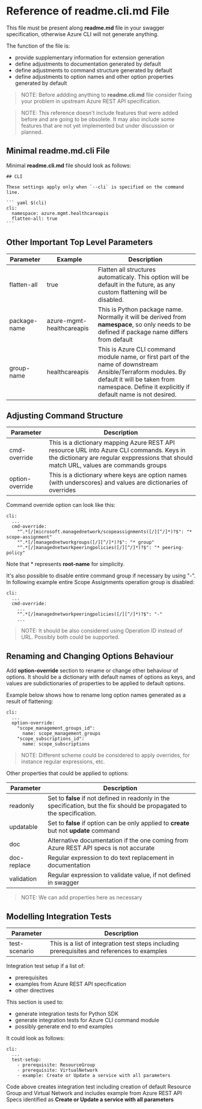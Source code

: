 # Reference of **readme.cli.md** File

This file must be present along **readme.md** file in your swagger specification, otherwise Azure CLI will not generate anything.

The function of the file is:
- provide supplementary information for extension generation
- define adjustments to documentation generated by default
- define adjustments to command structure generated by default
- define adjustments to option names and other option properties generated by default

>NOTE: Before addding anything to **readme.cli.md** file consider fixing your problem in upstream Azure REST API specification.

>NOTE: This reference doesn't include features that were added before and are going to be obsolete. It may also include some features that are not yet implemented but under discussion or planned.

## Minimal readme.md.cli File

Minimal **readme.cli.md** file should look as follows: 

    ## CLI

    These settings apply only when `--cli` is specified on the command line.

    ``` yaml $(cli)
    cli:
      namespace: azure.mgmt.healthcareapis
      flatten-all: true
    ```

## Other Important Top Level Parameters

|Parameter|Example|Description|
|---------|-------|-----------|
|flatten-all|true|Flatten all structures automaticaly. This option will be default in the future, as any custom flattening will be disabled.|
|package-name|azure-mgmt-healthcareapis|This is Python package name. Normally it will be derived from **namespace**, so only needs to be defined if package name differs from default|
|group-name|healthcareapis|This is Azure CLI command module name, or first part of the name of downstream Ansible/Terraform modules. By default it will be taken from namespace. Define it explicitly if default name is not desired.|

## Adjusting Command Structure

|Parameter|Description|
|---------|-----------|
|cmd-override|This is a dictionary mapping Azure REST API resource URL into Azure CLI commands. Keys in the dictionary are regular exppressions that should match URL, values are commands groups|
|option-override|This is a dictionary where keys are option names (with underscores) and values are dictionaries of overrides|

Command override option can look like this:

    cli:
      ...
      cmd-override:
        "^.*[/]microsoft.managednetwork/scopeassignments([/][^/]*)?$": "* scope-assignment"
        "^.*[/]managednetworkgroups([/][^/]*)?$": "* group"
        "^.*[/]managednetworkpeeringpolicies([/][^/]*)?$": "* peering-policy"

Note that * represents **root-name** for simplicity.

It's also possible to disable entire command group if necessary by using "-". In following example entire Scope Assignments operation group is disabled:

    cli:
      ...
      cmd-override:
        ...
        "^.*[/]managednetworkpeeringpolicies([/][^/]*)?$": "-"
        ...


>NOTE: It should be also considered using Operation ID instead of URL. Possibly both could be supported.

## Renaming and Changing Options Behaviour

Add **option-override** section to rename or change other behaviour of options.
It should be a dictionary with default names of options as keys, and values are subdictionaries of properties to be applied to default options.

Example below shows how to rename long option names generated as a result of flattening:

    cli:
      ...
      option-override:
        "scope_management_groups_id":
          name: scope_management_groups
        "scope_subscriptions_id":
          name: scope_subscriptions

>NOTE: Different scheme could be considered to apply overrides, for instance regular expressions, etc.

Other properties that could be applied to options:

|Parameter|Description|
|---------|-----------|
|readonly|Set to **false** if not defined in readonly in the specification, but the fix should be propagated to the specification.|
|updatable|Set to **false** if option can be only applied to **create** but not **update** command|
|doc|Alternative documentation if the one coming from Azure REST API specs is not accurate|
|doc-replace|Regular expression to do text replacement in documentation|
|validation|Regular expression to validate value, if not defined in swagger|

>NOTE: We can add properties here as necessary

## Modelling Integration Tests

|Parameter|Description|
|---------|-----------|
|test-scenario|This is a list of integration test steps including prerequisites and references to examples|

Integration test setup if a list of:
- prerequisites
- examples from Azure REST API specification
- other directives 

This section is used to:
- generate integration tests for Python SDK
- generate integration tests for Azure CLI command module
- possibly generate end to end examples

It could look as follows:
    
    cli:
      ...
      test-setup:
        - prerequisite: ResourceGroup
        - prerequisite: VirtualNetwork
        - example: Create or Update a service with all parameters

Code above creates integration test including creation of default Resource Group and Virtual Network and includes example from Azure REST API Specs identified as **Create or Update a service with all parameters**